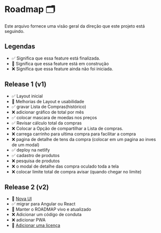 # Roadmap 🗂️

Este arquivo fornece uma visão geral da direção que este projeto está seguindo.

## Legendas

- ✅ Significa que essa feature está finalizada.
- 🚧 Significa que essa feature está em construção 
- ❌ Significa que essa feature ainda não foi iniciada.

## Release 1 (v1)

- ✅ Layout inicial
- 🚧 Melhorias de Layout e usabilidade
- ✅ gravar Lista de Compras(histórico)
- ❌ adicionar gráfico de total por mês
- ✅ colocar mascara de moedas nos preços 
- ✅ Revisar cálculo total da compras 
- ❌ Colocar a Opção de compartilhar a Lista de compras. 
- ❌ carrega carrinho para ultima compra para facilitar a compra 
- ❌ pagina de detalhe de tens  da compra (colocar em um pagina ao inves de um modal)
- ✅ deploy na netlify
- ✅ cadastro de produtos 
- ❌ pesquisa de produtos 
- ❌ o modal de detalhe das compra oculado toda a tela 
- ❌  colocar limite total de compra avisar (quando chegar no limite)


## Release 2 (v2)

- 🚧 [Nova UI](#)
- ✅ migrar para Angular ou React
- 🚧 Manter o ROADMAP vivo e atualizado
- ❌ Adicionar um código de conduta
- ❌ adicionar PWA
- 🚧 [Adicionar uma licença](#)